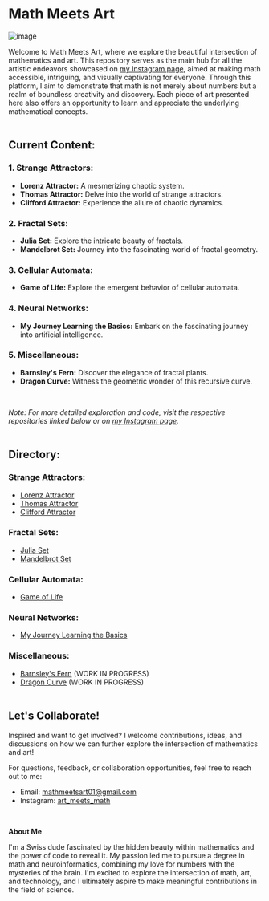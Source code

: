 # Math Meets Art

![image](https://github.com/mathmeetsart/Math-Meets-Art/assets/157393083/cbac6579-8ecb-46e8-a2dc-7aaa581b29aa)
<br/>

Welcome to Math Meets Art, where we explore the beautiful intersection of mathematics and art. This repository serves as the main hub for all the artistic endeavors showcased on [my Instagram page](https://www.instagram.com/art_meets_math/), aimed at making math accessible, intriguing, and visually captivating for everyone. Through this platform, I aim to demonstrate that math is not merely about numbers but a realm of boundless creativity and discovery. Each piece of art presented here also offers an opportunity to learn and appreciate the underlying mathematical concepts.
<br/><br/>
  
## Current Content:

### 1. Strange Attractors:
   - **Lorenz Attractor:** A mesmerizing chaotic system.
   - **Thomas Attractor:** Delve into the world of strange attractors.
   - **Clifford Attractor:** Experience the allure of chaotic dynamics.

### 2. Fractal Sets:
   - **Julia Set:** Explore the intricate beauty of fractals.
   - **Mandelbrot Set:** Journey into the fascinating world of fractal geometry.

### 3. Cellular Automata:
   - **Game of Life:** Explore the emergent behavior of cellular automata.

### 4. Neural Networks:
   - **My Journey Learning the Basics:** Embark on the fascinating journey into artificial intelligence.

### 5. Miscellaneous:
   - **Barnsley's Fern:** Discover the elegance of fractal plants.
   - **Dragon Curve:** Witness the geometric wonder of this recursive curve.
<br/>

*Note: For more detailed exploration and code, visit the respective repositories linked below or on [my Instagram page](https://www.instagram.com/art_meets_math/).*
<br/><br/>
  
## Directory:

### Strange Attractors:
- [Lorenz Attractor](https://github.com/mathmeetsart/Lorenz-Attractor)
- [Thomas Attractor](https://github.com/mathmeetsart/Thomas-Attractor)
- [Clifford Attractor](https://github.com/mathmeetsart/Clifford-Attractor)

### Fractal Sets:
- [Julia Set](https://github.com/mathmeetsart/Julia-Set)
- [Mandelbrot Set](https://github.com/mathmeetsart/Mandelbrot-Set)

### Cellular Automata:
- [Game of Life](https://github.com/mathmeetsart/Game_of_Life)

### Neural Networks:
- [My Journey Learning the Basics](https://github.com/budermike/neural_network)

### Miscellaneous:
- [Barnsley's Fern](https://github.com/mathmeetsart/Barnsley-Fern) (WORK IN PROGRESS)
- [Dragon Curve](https://github.com/mathmeetsart/Dragon-Curve) (WORK IN PROGRESS)
<br/><br/>
  
## Let's Collaborate! 

Inspired and want to get involved? I welcome contributions, ideas, and discussions on how we can further explore the intersection of mathematics and art!

For questions, feedback, or collaboration opportunities, feel free to reach out to me:
- Email: mathmeetsart01@gmail.com
- Instagram: [art_meets_math](https://www.instagram.com/art_meets_math/)
<br/>

**About Me**

I'm a Swiss dude fascinated by the hidden beauty within mathematics and the power of code to reveal it.  My passion led me to pursue a degree in math and neuroinformatics, combining my love for numbers with the mysteries of the brain. I'm excited to explore the intersection of math, art, and technology, and I ultimately aspire to make meaningful contributions in the field of science. 
